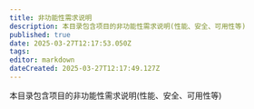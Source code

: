 ```yaml
---
title: 非功能性需求说明
description: 本目录包含项目的非功能性需求说明(性能、安全、可用性等)
published: true
date: 2025-03-27T12:17:53.050Z
tags: 
editor: markdown
dateCreated: 2025-03-27T12:17:49.127Z
---
```


本目录包含项目的非功能性需求说明(性能、安全、可用性等)